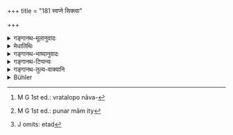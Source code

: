 +++
title = "181 स्वप्ने सिक्त्वा"

+++

<details><summary>गङ्गानथ-मूलानुवादः</summary>

The twice-born religious student, haying unintentionally dropped his manhood during a dream, should thrice recite the three vedic verses beginning with “punarmām,” after having bathed and worshipped the sun.—(181)
</details>

<details><summary>मेधातिथिः</summary>

कामाद् व्रतलोपेनावकीर्णिप्रायश्चित्तम्,[^४५३] अकामात् त्व् इदम् आह । **स्वप्न**ग्रहणम् अविवक्षितम्, **अकामत** इत्य् एतद् एव निमित्तम् । न हि स्वप्ने कामसंभवः । अतो यद्य् असुप्तस्यापि कथंचिद् अनिच्छया स्वमलासृगवयववत् प्रक्षरति **शुक्रं** तत्राप्य् एतद् एव प्रायश्चित्तम् । **अकामतो रेतः** **सिक्त्वे**दं प्रायश्चित्तं कुर्यात्, **पुनर् माम् इत्य्**[^४५४]** **एतद्[^४५५] **ऋचं जपेत्** ॥ २.१८१ ॥


[^४५५]:
     J omits: etad


[^४५४]:
     M G 1st ed.: punar mām ity


[^४५३]:
     M G 1st ed.: vratalopo nāva-
</details>

<details><summary>गङ्गानथ-भाष्यानुवादः</summary>

When one renounces his vow of continence intentionally, then he has to perform the expiatory rite prescribed for the ‘*Avakīrṇī*’ (11.120 *et. seq*.); the present verse lays down what one should do when he does it unintentionally.

No significance attaches to the mention of ‘dream’; the *absence of intention* is the only necessary condition; and no intention can be present during dreams. Hence this same expiatory rite is to be performed in a case where, even though he may be not asleep, the flow occurs involuntarily, in the same manner as certain other fluids flow out of the body.

The sense of the verse thus is that—‘if one drops his manhood unintentionally, he should perform this expiatory rite that he should recite the three verses, etc., etc.—(181)
</details>

<details><summary>गङ्गानथ-टिप्पन्यः</summary>

‘*Punarmām*’—“This verse occurs in *Taittirīya Āraṇyaka* 1. 30,”—Buhler.

*Punarmāmaitvindriyam*—*Taittirīya Āraṇyaka* 1. 30. Such uses of texts
are frequent in the later Vedic works; *e.g*. the *Sāmavidhāna Brāhmaṇa* and the several Ṛgvidhānas,”—Burnell.

This verse is quoted in *Parāśatramādhava* (Prāyaścitta, p. 394), as laying down what should be done by the Religious Student, in the event of a ‘wet dream—in *Madanapārijāta* (p. 39);—in *Aparārka* (p. 1141);—in
*Smṛticandrikā* (Saṃskāra, p. 127) as showing that unintentional
emission involves only an expiation;—and in *Prāyoscittaviveka* (p. 462).
</details>

<details><summary>गङ्गानथ-तुल्य-वाक्यानि</summary>

*Yama* (Aparārka, 11.41).—‘The Religious Student involuntarily emitting
semen during a dream shall bathe, look at the Sun and repeat the Gāyatrī a hundred and eight times.’

*Viṣṇu* (28.53)—(reproduces Manu’s words).
</details>

<details><summary>Bühler</summary>

181	A twice-born student, who has involuntarily wasted his manly strength during sleep, must bathe, worship the sun, and afterwards thrice mutter the Rik-verse (which begins), 'Again let my strength return to me.'
</details>

